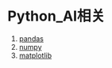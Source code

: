 # Python_AI相关

1. [pandas](pandas/_pandas.md)
2. [numpy](numpy/_numpy.md)
3. [matplotlib](matplotlib/_matplotlib.md)